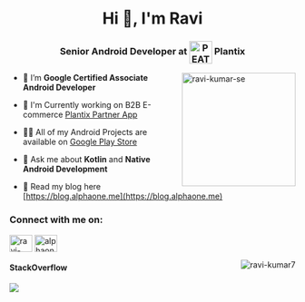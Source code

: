 <h1 align="center">Hi 👋, I'm Ravi</h1>
<h3 align="center">Senior Android Developer at <img align="center" src="https://avatars.githubusercontent.com/u/17291360?s=50&v=4" alt="PEAT" height="40" width="40" /> Plantix </h3>
<img align="right" src="https://alphaone.me/api/random-sticker.php" alt="ravi-kumar-se" height="200" width="200" />

- 🔭 I’m **Google Certified Associate Android Developer**
 
- 👻 I'm Currently working on B2B E-commerce [Plantix Partner App](https://play.google.com/store/apps/details?id=com.ocd.salesbee)

- 👨‍💻 All of my Android Projects are available on [Google Play Store](http://play.google.com/store/apps/dev?id=8102795492034460213)

- 💬 Ask me about **Kotlin** and **Native Android Development**

- 📄 Read my blog here [https://blog.alphaone.me](https://blog.alphaone.me)

<h3 align="left">Connect with me on:</h3>
<p align="left">
<a href="https://linkedin.com/in/ravi-kumar-se" target="blank"><img align="center" src="https://cdn.jsdelivr.net/npm/simple-icons@3.0.1/icons/linkedin.svg" alt="ravi-kumar-se" height="30" width="40" /></a>
<a href="https://stackoverflow.com/users/6147653/alphaone" target="blank"><img align="center" src="https://cdn.jsdelivr.net/npm/simple-icons@3.0.1/icons/stackoverflow.svg" alt="alphaone" height="30" width="40" /></a>
</p>

<p><img align="right" src="https://github-readme-streak-stats.herokuapp.com/?user=ravi-kumar7&" alt="ravi-kumar7" /></p>

<h4 align="left">StackOverflow</h4>

<a href="https://stackoverflow.com/users/6147653/alphaone" target="blank">![](https://stackoverflow.com/users/flair/6147653.png)</a>


